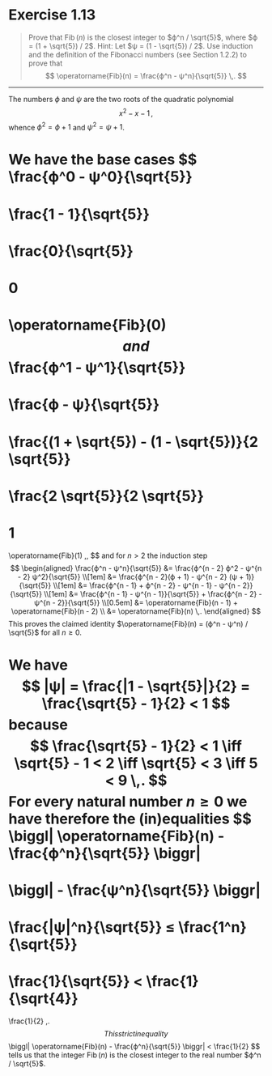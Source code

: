 # Exercise 1.13

> Prove that $\operatorname{Fib}(n)$ is the closest integer to $ϕ^n / \sqrt{5}$, where $ϕ = (1 + \sqrt{5}) / 2$.
> Hint:
> Let $ψ = (1 - \sqrt{5}) / 2$.
> Use induction and the definition of the Fibonacci numbers (see Section 1.2.2) to prove that
> $$
>   \operatorname{Fib}(n) = \frac{ϕ^n - ψ^n}{\sqrt{5}} \,.
> $$

---

The numbers $ϕ$ and $ψ$ are the two roots of the quadratic polynomial
$$
  x^2 - x - 1 \,,
$$
whence $ϕ^2 = ϕ + 1$ and $ψ^2 = ψ + 1$.

We have the base cases
$$
  \frac{ϕ^0 - ψ^0}{\sqrt{5}}
  =
  \frac{1 - 1}{\sqrt{5}}
  =
  \frac{0}{\sqrt{5}}
  =
  0
  =
  \operatorname{Fib}(0)
$$
and
$$
  \frac{ϕ^1 - ψ^1}{\sqrt{5}}
  =
  \frac{ϕ - ψ}{\sqrt{5}}
  =
  \frac{(1 + \sqrt{5}) - (1 - \sqrt{5})}{2 \sqrt{5}}
  =
  \frac{2 \sqrt{5}}{2 \sqrt{5}}
  =
  1
  =
  \operatorname{Fib}(1) \,,
$$
and for $n > 2$ the induction step
$$
  \begin{aligned}
    \frac{ϕ^n - ψ^n}{\sqrt{5}}
    &=
    \frac{ϕ^{n - 2} ϕ^2 - ψ^{n - 2} ψ^2}{\sqrt{5}} \\[1em]
    &=
    \frac{ϕ^{n - 2}(ϕ + 1) - ψ^{n - 2} (ψ + 1)}{\sqrt{5}} \\[1em]
    &=
    \frac{ϕ^{n - 1} + ϕ^{n - 2} - ψ^{n - 1} - ψ^{n - 2}}{\sqrt{5}} \\[1em]
    &=
    \frac{ϕ^{n - 1} - ψ^{n - 1}}{\sqrt{5}}
    + \frac{ϕ^{n - 2} - ψ^{n - 2}}{\sqrt{5}} \\[0.5em]
    &=
    \operatorname{Fib}(n - 1) + \operatorname{Fib}(n - 2) \\
    &=
    \operatorname{Fib}(n) \,.
  \end{aligned}
$$
This proves the claimed identity $\operatorname{Fib}(n) = (ϕ^n - ψ^n) / \sqrt{5}$ for all $n ≥ 0$.

We have
$$
  |ψ| = \frac{|1 - \sqrt{5}|}{2} = \frac{\sqrt{5} - 1}{2} < 1
$$
because
$$
  \frac{\sqrt{5} - 1}{2} < 1
  \iff
  \sqrt{5} - 1 < 2
  \iff
  \sqrt{5} < 3
  \iff
  5 < 9 \,.
$$
For every natural number $n ≥ 0$ we have therefore the (in)equalities
$$
  \biggl| \operatorname{Fib}(n) - \frac{ϕ^n}{\sqrt{5}} \biggr|
  =
  \biggl| - \frac{ψ^n}{\sqrt{5}} \biggr|
  =
  \frac{|ψ|^n}{\sqrt{5}}
  ≤
  \frac{1^n}{\sqrt{5}}
  =
  \frac{1}{\sqrt{5}}
  <
  \frac{1}{\sqrt{4}}
  =
  \frac{1}{2} \,.
$$
This strict inequality
$$
  \biggl| \operatorname{Fib}(n) - \frac{ϕ^n}{\sqrt{5}} \biggr|
  <
  \frac{1}{2}
$$
tells us that the integer $\operatorname{Fib}(n)$ is the closest integer to the real number $ϕ^n / \sqrt{5}$.
